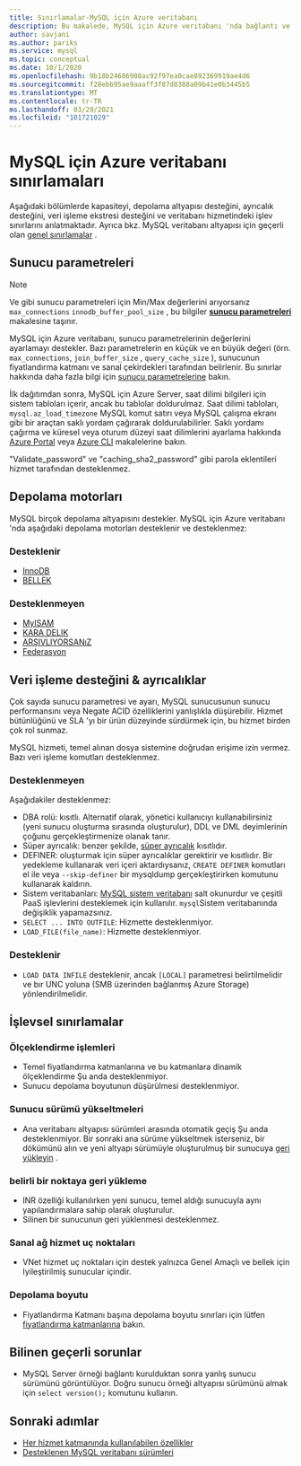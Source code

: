 ```yaml
---
title: Sınırlamalar-MySQL için Azure veritabanı
description: Bu makalede, MySQL için Azure veritabanı 'nda bağlantı ve depolama motoru seçeneklerinin sayısı gibi sınırlamalar açıklanmaktadır.
author: savjani
ms.author: pariks
ms.service: mysql
ms.topic: conceptual
ms.date: 10/1/2020
ms.openlocfilehash: 9b18b24686908ac92f97ea0cae892369919ae4d6
ms.sourcegitcommit: f28ebb95ae9aaaff3f87d8388a09b41e0b3445b5
ms.translationtype: MT
ms.contentlocale: tr-TR
ms.lasthandoff: 03/29/2021
ms.locfileid: "101721029"
---
```

# <a name="limitations-in-azure-database-for-mysql"></a>MySQL için Azure veritabanı sınırlamaları
Aşağıdaki bölümlerde kapasiteyi, depolama altyapısı desteğini, ayrıcalık desteğini, veri işleme ekstresi desteğini ve veritabanı hizmetindeki işlev sınırlarını anlatmaktadır. Ayrıca bkz. MySQL veritabanı altyapısı için geçerli olan [genel sınırlamalar](https://dev.mysql.com/doc/mysql-reslimits-excerpt/5.6/en/limits.html) .

## <a name="server-parameters"></a>Sunucu parametreleri

> [!NOTE]
> Ve gibi sunucu parametreleri için Min/Max değerlerini arıyorsanız `max_connections` `innodb_buffer_pool_size` , bu bilgiler **[sunucu parametreleri](./concepts-server-parameters.md)** makalesine taşınır.

MySQL için Azure veritabanı, sunucu parametrelerinin değerlerini ayarlamayı destekler. Bazı parametrelerin en küçük ve en büyük değeri (örn. `max_connections`, `join_buffer_size` , `query_cache_size` ), sunucunun fiyatlandırma katmanı ve sanal çekirdekleri tarafından belirlenir. Bu sınırlar hakkında daha fazla bilgi için [sunucu parametrelerine](./concepts-server-parameters.md) bakın.

İlk dağıtımdan sonra, MySQL için Azure Server, saat dilimi bilgileri için sistem tabloları içerir, ancak bu tablolar doldurulmaz. Saat dilimi tabloları, `mysql.az_load_timezone` MySQL komut satırı veya MySQL çalışma ekranı gibi bir araçtan saklı yordam çağırarak doldurulabilirler. Saklı yordamı çağırma ve küresel veya oturum düzeyi saat dilimlerini ayarlama hakkında [Azure Portal](howto-server-parameters.md#working-with-the-time-zone-parameter) veya [Azure CLI](howto-configure-server-parameters-using-cli.md#working-with-the-time-zone-parameter) makalelerine bakın.

"Validate_password" ve "caching_sha2_password" gibi parola eklentileri hizmet tarafından desteklenmez.

## <a name="storage-engines"></a>Depolama motorları

MySQL birçok depolama altyapısını destekler. MySQL için Azure veritabanı 'nda aşağıdaki depolama motorları desteklenir ve desteklenmez:

### <a name="supported"></a>Desteklenir
- [InnoDB](https://dev.mysql.com/doc/refman/5.7/en/innodb-introduction.html)
- [BELLEK](https://dev.mysql.com/doc/refman/5.7/en/memory-storage-engine.html)

### <a name="unsupported"></a>Desteklenmeyen
- [MyISAM](https://dev.mysql.com/doc/refman/5.7/en/myisam-storage-engine.html)
- [KARA DELIK](https://dev.mysql.com/doc/refman/5.7/en/blackhole-storage-engine.html)
- [ARŞIVLIYORSANıZ](https://dev.mysql.com/doc/refman/5.7/en/archive-storage-engine.html)
- [Federasyon](https://dev.mysql.com/doc/refman/5.7/en/federated-storage-engine.html)

## <a name="privileges--data-manipulation-support"></a>Veri işleme desteğini & ayrıcalıklar

Çok sayıda sunucu parametresi ve ayarı, MySQL sunucusunun sunucu performansını veya Negate ACID özelliklerini yanlışlıkla düşürebilir. Hizmet bütünlüğünü ve SLA 'yı bir ürün düzeyinde sürdürmek için, bu hizmet birden çok rol sunmaz. 

MySQL hizmeti, temel alınan dosya sistemine doğrudan erişime izin vermez. Bazı veri işleme komutları desteklenmez. 

### <a name="unsupported"></a>Desteklenmeyen

Aşağıdakiler desteklenmez:
- DBA rolü: kısıtlı. Alternatif olarak, yönetici kullanıcıyı kullanabilirsiniz (yeni sunucu oluşturma sırasında oluşturulur), DDL ve DML deyimlerinin çoğunu gerçekleştirmenize olanak tanır. 
- Süper ayrıcalık: benzer şekilde, [süper ayrıcalık](https://dev.mysql.com/doc/refman/5.7/en/privileges-provided.html#priv_super) kısıtlıdır.
- DEFINER: oluşturmak için süper ayrıcalıklar gerektirir ve kısıtlıdır. Bir yedekleme kullanarak veri içeri aktardıysanız, `CREATE DEFINER` komutları el ile veya `--skip-definer` bir mysqldump gerçekleştirirken komutunu kullanarak kaldırın.
- Sistem veritabanları: [MySQL sistem veritabanı](https://dev.mysql.com/doc/refman/5.7/en/system-schema.html) salt okunurdur ve çeşitli PaaS işlevlerini desteklemek için kullanılır. `mysql`Sistem veritabanında değişiklik yapamazsınız.
- `SELECT ... INTO OUTFILE`: Hizmette desteklenmiyor.
- `LOAD_FILE(file_name)`: Hizmette desteklenmiyor.

### <a name="supported"></a>Desteklenir
- `LOAD DATA INFILE` desteklenir, ancak `[LOCAL]` parametresi belirtilmelidir ve bır UNC yoluna (SMB üzerinden bağlanmış Azure Storage) yönlendirilmelidir.

## <a name="functional-limitations"></a>İşlevsel sınırlamalar

### <a name="scale-operations"></a>Ölçeklendirme işlemleri
- Temel fiyatlandırma katmanlarına ve bu katmanlara dinamik ölçeklendirme Şu anda desteklenmiyor.
- Sunucu depolama boyutunun düşürülmesi desteklenmiyor.

### <a name="server-version-upgrades"></a>Sunucu sürümü yükseltmeleri
- Ana veritabanı altyapısı sürümleri arasında otomatik geçiş Şu anda desteklenmiyor. Bir sonraki ana sürüme yükseltmek isterseniz, bir dökümünü alın ve yeni altyapı sürümüyle oluşturulmuş bir sunucuya [geri yükleyin](./concepts-migrate-dump-restore.md) .

### <a name="point-in-time-restore"></a>belirli bir noktaya geri yükleme
- INR özelliği kullanılırken yeni sunucu, temel aldığı sunucuyla aynı yapılandırmalara sahip olarak oluşturulur.
- Silinen bir sunucunun geri yüklenmesi desteklenmez.

### <a name="vnet-service-endpoints"></a>Sanal ağ hizmet uç noktaları
- VNet hizmet uç noktaları için destek yalnızca Genel Amaçlı ve bellek için Iyileştirilmiş sunucular içindir.

### <a name="storage-size"></a>Depolama boyutu
- Fiyatlandırma Katmanı başına depolama boyutu sınırları için lütfen [fiyatlandırma katmanlarına](concepts-pricing-tiers.md) bakın.

## <a name="current-known-issues"></a>Bilinen geçerli sorunlar
- MySQL Server örneği bağlantı kurulduktan sonra yanlış sunucu sürümünü görüntülüyor. Doğru sunucu örneği altyapısı sürümünü almak için `select version();` komutunu kullanın.

## <a name="next-steps"></a>Sonraki adımlar
- [Her hizmet katmanında kullanılabilen özellikler](concepts-pricing-tiers.md)
- [Desteklenen MySQL veritabanı sürümleri](concepts-supported-versions.md)

